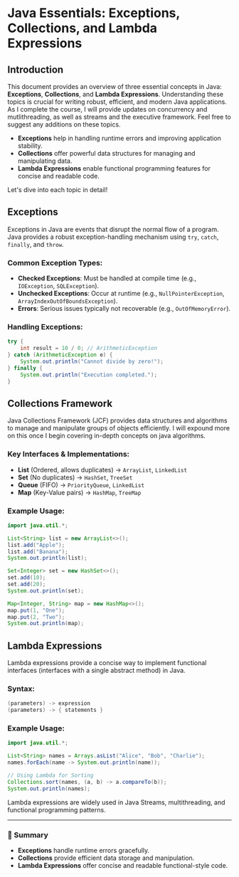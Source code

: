 # Java Essentials: Exceptions, Collections, and Lambda Expressions

## Introduction
This document provides an overview of three essential concepts in Java: **Exceptions**, **Collections**, and **Lambda Expressions**. Understanding these topics is crucial for writing robust, efficient, and modern Java applications. As I complete the course, I will provide updates on concurrency and mutlithreading, as well as streams and the executive framework. Feel free to suggest any additions on these topics.

- **Exceptions** help in handling runtime errors and improving application stability.
- **Collections** offer powerful data structures for managing and manipulating data.
- **Lambda Expressions** enable functional programming features for concise and readable code.

Let's dive into each topic in detail!

## Exceptions
Exceptions in Java are events that disrupt the normal flow of a program. Java provides a robust exception-handling mechanism using `try`, `catch`, `finally`, and `throw`.

### Common Exception Types:
- **Checked Exceptions**: Must be handled at compile time (e.g., `IOException`, `SQLException`).
- **Unchecked Exceptions**: Occur at runtime (e.g., `NullPointerException`, `ArrayIndexOutOfBoundsException`).
- **Errors**: Serious issues typically not recoverable (e.g., `OutOfMemoryError`).

### Handling Exceptions:
```java
try {
    int result = 10 / 0; // ArithmeticException
} catch (ArithmeticException e) {
    System.out.println("Cannot divide by zero!");
} finally {
    System.out.println("Execution completed.");
}
```

## Collections Framework
Java Collections Framework (JCF) provides data structures and algorithms to manage and manipulate groups of objects efficiently.
I will expound more on this once I begin covering in-depth concepts on java algorithms.

### Key Interfaces & Implementations:
- **List** (Ordered, allows duplicates) → `ArrayList`, `LinkedList`
- **Set** (No duplicates) → `HashSet`, `TreeSet`
- **Queue** (FIFO) → `PriorityQueue`, `LinkedList`
- **Map** (Key-Value pairs) → `HashMap`, `TreeMap`

### Example Usage:
```java
import java.util.*;

List<String> list = new ArrayList<>();
list.add("Apple");
list.add("Banana");
System.out.println(list);

Set<Integer> set = new HashSet<>();
set.add(10);
set.add(20);
System.out.println(set);

Map<Integer, String> map = new HashMap<>();
map.put(1, "One");
map.put(2, "Two");
System.out.println(map);
```

## Lambda Expressions
Lambda expressions provide a concise way to implement functional interfaces (interfaces with a single abstract method) in Java.

### Syntax:
```java
(parameters) -> expression
(parameters) -> { statements }
```

### Example Usage:
```java
import java.util.*;

List<String> names = Arrays.asList("Alice", "Bob", "Charlie");
names.forEach(name -> System.out.println(name));

// Using Lambda for Sorting
Collections.sort(names, (a, b) -> a.compareTo(b));
System.out.println(names);
```

Lambda expressions are widely used in Java Streams, multithreading, and functional programming patterns.

---
### 🚀 Summary
- **Exceptions** handle runtime errors gracefully.
- **Collections** provide efficient data storage and manipulation.
- **Lambda Expressions** offer concise and readable functional-style code.

